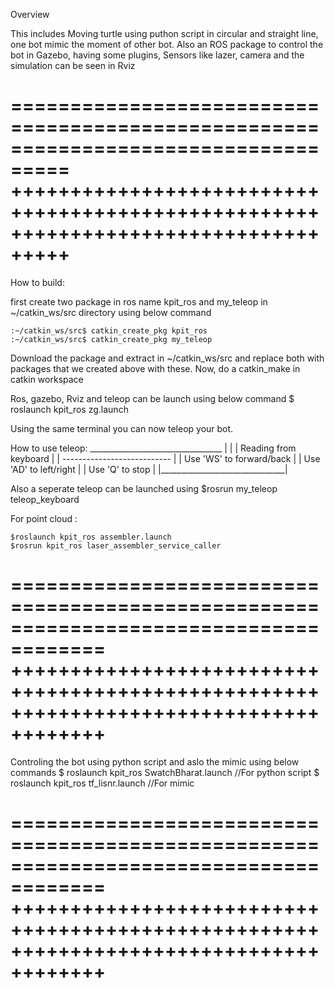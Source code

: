 Overview

This includes Moving turtle using puthon script in circular and straight line, 
one bot mimic the moment of other bot.
Also an ROS package to control the bot in Gazebo, having some plugins, Sensors
like lazer, camera and the simulation can be seen in Rviz

===================================================================================
+++++++++++++++++++++++++++++++++++++++++++++++++++++++++++++++++++++++++++++++++++
===================================================================================

How to build:

first create two package in ros name kpit_ros and my_teleop in ~/catkin_ws/src 
directory using below command
	
	:~/catkin_ws/src$ catkin_create_pkg kpit_ros
	:~/catkin_ws/src$ catkin_create_pkg my_teleop
	
Download the package and extract in ~/catkin_ws/src and replace both with packages
that we created above with these.
Now, do a catkin_make in catkin workspace


Ros, gazebo, Rviz and teleop can be launch using below command
	$ roslaunch kpit_ros zg.launch 

Using the same terminal you can now teleop your bot.


How to use teleop:
		_________________________________
		|								|
		|	Reading from keyboard 		|
		|	--------------------------- |
		|	Use 'WS' to forward/back    |
		|	Use 'AD' to left/right      |
		|	Use 'Q' to stop             |
		|_______________________________|

Also a seperate teleop can be launched using 
	$rosrun my_teleop teleop_keyboard 

For point cloud : 

	$roslaunch kpit_ros assembler.launch 
	$rosrun kpit_ros laser_assembler_service_caller 

======================================================================================
++++++++++++++++++++++++++++++++++++++++++++++++++++++++++++++++++++++++++++++++++++++
======================================================================================

Controling the bot using python script and aslo the mimic using below commands
	$ roslaunch kpit_ros SwatchBharat.launch     //For python script
	$ roslaunch kpit_ros tf_lisnr.launch 		 //For mimic

======================================================================================
++++++++++++++++++++++++++++++++++++++++++++++++++++++++++++++++++++++++++++++++++++++
======================================================================================